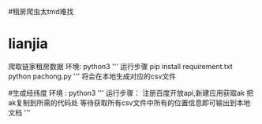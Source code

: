 #租房爬虫太tmd难找
# lianjia
爬取链家租房数据
环境: python3
'''
运行步骤
pip install requirement.txt
python pachong.py
'''
将会在本地生成对应的csv文件

#生成经纬度
环境 : python3
'''
运行步骤：
注册百度开放api,新建应用获取ak
把ak复制到所需的代码处
等待获取所有csv文件中所有的位置信息即可输出到本地文档
'''
